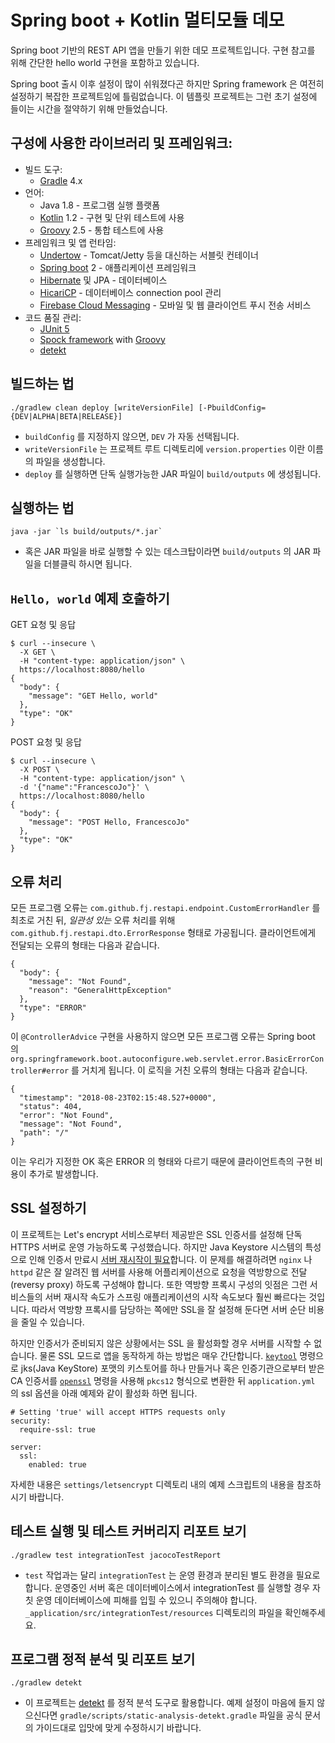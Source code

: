 # Spring boot + Kotlin 멀티모듈 데모
Spring boot 기반의 REST API 앱을 만들기 위한 데모 프로젝트입니다. 구현 참고를 위해 간단한 hello world 구현을 포함하고 있습니다.

Spring boot 출시 이후 설정이 많이 쉬워졌다곤 하지만 Spring framework 은 여전히 설정하기 복잡한 프로젝트임에 틀림없습니다.
이 템플릿 프로젝트는 그런 초기 설정에 들이는 시간을 절약하기 위해 만들었습니다.

## 구성에 사용한 라이브러리 및 프레임워크:
  - 빌드 도구:
    * [Gradle](https://gradle.org/) 4.x
  - 언어:
    * Java 1.8 - 프로그램 실행 플랫폼
    * [Kotlin](https://kotlinlang.org/) 1.2 - 구현 및 단위 테스트에 사용
    * [Groovy](http://groovy-lang.org/) 2.5 - 통합 테스트에 사용
  - 프레임워크 및 앱 런타임:
    * [Undertow](http://undertow.io/) - Tomcat/Jetty 등을 대신하는 서블릿 컨테이너
    * [Spring boot](http://spring.io/projects/spring-boot) 2 - 애플리케이션 프레임워크
    * [Hibernate](http://hibernate.org/) 및 JPA - 데이터베이스
    * [HicariCP](https://github.com/brettwooldridge/HikariCP) - 데이터베이스 connection pool 관리
    * [Firebase Cloud Messaging](https://firebase.google.com/docs/cloud-messaging/) - 모바일 및 웹 클라이언트 푸시 전송 서비스
  - 코드 품질 관리:
    * [JUnit 5](https://junit.org/junit5/docs/current/user-guide/)
    * [Spock framework](http://spockframework.org/) with [Groovy](http://groovy-lang.org/)
    * [detekt](https://arturbosch.github.io/detekt/index.html)

## 빌드하는 법
```
./gradlew clean deploy [writeVersionFile] [-PbuildConfig={DEV|ALPHA|BETA|RELEASE}]
```
- `buildConfig` 를 지정하지 않으면, `DEV` 가 자동 선택됩니다.
- `writeVersionFile` 는 프로젝트 루트 디렉토리에 `version.properties` 이란 이름의 파일을 생성합니다.
- `deploy` 를 실행하면 단독 실행가능한 JAR 파일이 `build/outputs` 에 생성됩니다.

## 실행하는 법
```
java -jar `ls build/outputs/*.jar`
```
- 혹은 JAR 파일을 바로 실행할 수 있는 데스크탑이라면 `build/outputs` 의 JAR 파일을 더블클릭 하시면 됩니다.

## `Hello, world` 예제 호출하기
GET 요청 및 응답
```
$ curl --insecure \
  -X GET \
  -H "content-type: application/json" \
  https://localhost:8080/hello
{
  "body": {
    "message": "GET Hello, world"
  },
  "type": "OK"
}
```

POST 요청 및 응답
```
$ curl --insecure \
  -X POST \
  -H "content-type: application/json" \
  -d '{"name":"FrancescoJo"}' \
  https://localhost:8080/hello
{
  "body": {
    "message": "POST Hello, FrancescoJo"
  },
  "type": "OK"
}
```

## 오류 처리
모든 프로그램 오류는 `com.github.fj.restapi.endpoint.CustomErrorHandler` 를 최초로 거친 뒤,
*일관성 있는* 오류 처리를 위해 `com.github.fj.restapi.dto.ErrorResponse` 형태로 가공됩니다.
클라이언트에게 전달되는 오류의 형태는 다음과 같습니다.

```
{
  "body": {
    "message": "Not Found",
    "reason": "GeneralHttpException"
  },
  "type": "ERROR"
}
```

이 `@ControllerAdvice` 구현을 사용하지 않으면 모든 프로그램 오류는 Spring boot 의
`org.springframework.boot.autoconfigure.web.servlet.error.BasicErrorController#error` 를 거치게 됩니다.
이 로직을 거친 오류의 형태는 다음과 같습니다.

```
{
  "timestamp": "2018-08-23T02:15:48.527+0000",
  "status": 404,
  "error": "Not Found",
  "message": "Not Found",
  "path": "/"
}
```

이는 우리가 지정한 OK 혹은 ERROR 의 형태와 다르기 때문에 클라이언트측의 구현 비용이 추가로 발생합니다.

## SSL 설정하기
이 프로젝트는 Let's encrypt 서비스로부터 제공받은 SSL 인증서를 설정해 단독 HTTPS 서버로
운영 가능하도록 구성했습니다. 하지만 Java Keystore 시스템의 특성으로 인해 인증서 만료시
[서버 재시작이 필요](https://github.com/spring-projects/spring-boot/issues/5450)합니다.
이 문제를 해결하려면 `nginx` 나 `httpd` 같은 잘 알려진 웹 서버를 사용해 어플리케이션으로 요청을
역방향으로 전달(reversy proxy) 하도록 구성해야 합니다. 또한 역방향 프록시 구성의 잇점은
그런 서비스들의 서버 재시작 속도가 스프링 애플리케이션의 시작 속도보다 훨씬 빠르다는 것입니다.
따라서 역방향 프록시를 담당하는 쪽에만 SSL을 잘 설정해 둔다면 서버 순단 비용을 줄일 수 있습니다.

하지만 인증서가 준비되지 않은 상황에서는 SSL 을 활성화할 경우 서버를 시작할 수 없습니다. 물론
SSL 모드로 앱을 동작하게 하는 방법은 매우 간단합니다. [`keytool`](https://docs.oracle.com/javase/8/docs/technotes/tools/unix/keytool.html) 명령으로
jks(Java KeyStore) 포맷의 키스토어를 하나 만들거나 혹은 인증기관으로부터 받은 CA 인증서를 [`openssl`](https://www.openssl.org/docs/man1.0.2/apps/openssl.html) 명령을 사용해
`pkcs12` 형식으로 변환한 뒤 `application.yml` 의 ssl 옵션을 아래 예제와 같이 활성화 하면 됩니다.

```
# Setting 'true' will accept HTTPS requests only
security:
  require-ssl: true

server:
  ssl:
    enabled: true
```

자세한 내용은 `settings/letsencrypt` 디렉토리 내의 예제 스크립트의 내용을 참조하시기 바랍니다.

## 테스트 실행 및 테스트 커버리지 리포트 보기
```
./gradlew test integrationTest jacocoTestReport
```
- `test` 작업과는 달리 `integrationTest` 는 운영 환경과 분리된 별도 환경을 필요로 합니다. 운영중인 서버 혹은
  데이터베이스에서 integrationTest 를 실행할 경우 자칫 운영 데이터베이스에 피해를 입힐 수 있으니 주의해야 합니다.
  `_application/src/integrationTest/resources` 디렉토리의 파일을 확인해주세요.

## 프로그램 정적 분석 및 리포트 보기
```
./gradlew detekt
```
- 이 프로젝트는 [detekt](https://arturbosch.github.io/detekt/index.html) 를 정적 분석 도구로 활용합니다.
  예제 설정이 마음에 들지 않으신다면 `gradle/scripts/static-analysis-detekt.gradle` 파일을 공식 문서의 가이드대로 입맛에 맞게 수정하시기 바랍니다.
